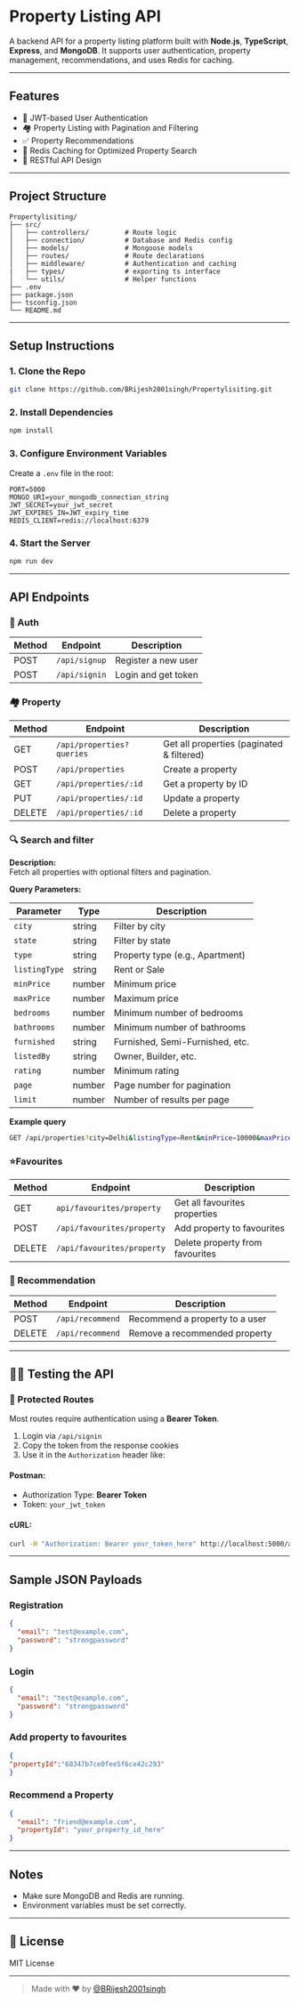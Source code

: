 # Property Listing API

A backend API for a property listing platform built with **Node.js**, **TypeScript**, **Express**, and **MongoDB**. It supports user authentication, property management, recommendations, and uses Redis for caching.

---

## Features

* 🔐 JWT-based User Authentication
* 🏘 Property Listing with Pagination and Filtering
* ✅ Property Recommendations
* 📂 Redis Caching for Optimized Property Search
* 📄 RESTful API Design

---

## Project Structure

```
Propertylisiting/
├── src/
│   ├── controllers/         # Route logic
│   ├── connection/          # Database and Redis config
│   ├── models/              # Mongoose models
│   ├── routes/              # Route declarations
│   ├── middleware/          # Authentication and caching
|   ├── types/               # exporting ts interface
│   └── utils/               # Helper functions
├── .env
├── package.json
├── tsconfig.json
└── README.md
```

---

## Setup Instructions

### 1. Clone the Repo

```bash
git clone https://github.com/BRijesh2001singh/Propertylisiting.git
```

### 2. Install Dependencies

```bash
npm install
```

### 3. Configure Environment Variables

Create a `.env` file in the root:

```env
PORT=5000
MONGO_URI=your_mongodb_connection_string
JWT_SECRET=your_jwt_secret
JWT_EXPIRES_IN=JWT_expiry_time
REDIS_CLIENT=redis://localhost:6379
```

### 4. Start the Server

```bash
npm run dev
```

---

## API Endpoints

### 🔐 Auth

| Method | Endpoint             | Description         |
| ------ | -------------------- | ------------------- |
| POST   | `/api/signup` | Register a new user |
| POST   | `/api/signin`    | Login and get token |

### 🏘 Property

| Method | Endpoint              | Description                               |
| ------ | --------------------- | ----------------------------------------- |
| GET    | `/api/properties?queries` | Get all properties (paginated & filtered)|
| POST   | `/api/properties`     | Create a property                         |
| GET    | `/api/properties/:id` | Get a property by ID                      |
| PUT    | `/api/properties/:id` | Update a property                         |
| DELETE | `/api/properties/:id` | Delete a property                         |

### 🔍 Search and filter
**Description:**  
Fetch all properties with optional filters and pagination.

**Query Parameters:**

| Parameter     | Type    | Description                             |
|---------------|---------|-----------------------------------------|
| `city`        | string  | Filter by city                          |
| `state`       | string  | Filter by state                         |
| `type`        | string  | Property type (e.g., Apartment)         |
| `listingType` | string  | Rent or Sale                            |
| `minPrice`    | number  | Minimum price                           |
| `maxPrice`    | number  | Maximum price                           |
| `bedrooms`    | number  | Minimum number of bedrooms              |
| `bathrooms`   | number  | Minimum number of bathrooms             |
| `furnished`   | string  | Furnished, Semi-Furnished, etc.         |
| `listedBy`    | string  | Owner, Builder, etc.                    |
| `rating`      | number  | Minimum rating                          |
| `page`        | number  | Page number for pagination              |
| `limit`       | number  | Number of results per page              |

 **Example query**
 ```bash
GET /api/properties?city=Delhi&listingType=Rent&minPrice=10000&maxPrice=30000&page=1&limit=10
 ```
### ⭐Favourites

| Method | Endpoint              | Description                               |
| ------ | --------------------- | ----------------------------------------- |
| GET    | `api/favourites/property` | Get all favourites properties|
| POST   | `/api/favourites/property` |Add property to favourites                |
| DELETE | `/api/favourites/property` | Delete property from favourites               |

### 📢 Recommendation

| Method | Endpoint         | Description                    |
| ------ | ---------------- | ------------------------------ |
| POST   | `/api/recommend` | Recommend a property to a user |
| DELETE | `/api/recommend` | Remove a recommended property  |

---

## 🧚‍♂️ Testing the API

### 🔐 Protected Routes

Most routes require authentication using a **Bearer Token**.

1. Login via `/api/signin`
2. Copy the token from the response cookies
3. Use it in the `Authorization` header like:

#### Postman:

* Authorization Type: **Bearer Token**
* Token: `your_jwt_token`

#### cURL:

```bash
curl -H "Authorization: Bearer your_token_here" http://localhost:5000/api/properties
```

---

## Sample JSON Payloads

### Registration

```json
{
  "email": "test@example.com",
  "password": "strongpassword"
}
```

### Login

```json
{
  "email": "test@example.com",
  "password": "strongpassword"
}
```
### Add property to favourites

```json
{
"propertyId":"68347b7ce0fee5f6ce42c293"
}
```
### Recommend a Property

```json
{
  "email": "friend@example.com",
  "propertyId": "your_property_id_here"
}
```

---

## Notes

* Make sure MongoDB and Redis are running.
* Environment variables must be set correctly.
---

## 📄 License

MIT License

---

> Made with ❤️ by [@BRijesh2001singh](https://github.com/BRijesh2001singh)
